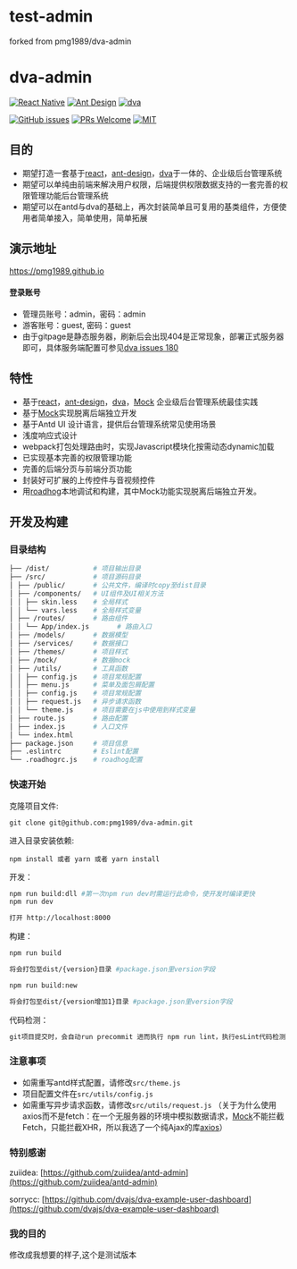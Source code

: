 # test-admin
forked from pmg1989/dva-admin
# dva-admin

[![React Native](https://img.shields.io/badge/react-^15.4.1-brightgreen.svg?style=flat-square)](https://github.com/facebook/react)
[![Ant Design](https://img.shields.io/badge/ant--design-^2.8.2-yellowgreen.svg?style=flat-square)](https://github.com/ant-design/ant-design)
[![dva](https://img.shields.io/badge/dva-^1.1.0-orange.svg?style=flat-square)](https://github.com/dvajs/dva)

[![GitHub issues](https://img.shields.io/github/issues/pmg1989/dva-admin.svg?style=flat-square)](https://github.com/pmg1989/dva-admin/issues)
[![PRs Welcome](https://img.shields.io/badge/PRs-welcome-brightgreen.svg?style=flat-square)](https://github.com/pmg1989/dva-admin/pulls)
[![MIT](https://img.shields.io/dub/l/vibe-d.svg?style=flat-square)](http://opensource.org/licenses/MIT)

## 目的

- 期望打造一套基于[react](https://github.com/facebook/react)，[ant-design](https://github.com/ant-design/ant-design)，[dva](https://github.com/dvajs/dva)于一体的、企业级后台管理系统
- 期望可以单纯由前端来解决用户权限，后端提供权限数据支持的一套完善的权限管理功能后台管理系统
- 期望可以在antd与dva的基础上，再次封装简单且可复用的基类组件，方便使用者简单接入，简单使用，简单拓展

## 演示地址

https://pmg1989.github.io

#### 登录账号

-  管理员账号：admin，密码：admin
-  游客账号：guest, 密码：guest
- 由于gitpage是静态服务器，刷新后会出现404是正常现象，部署正式服务器即可，具体服务端配置可参见[dva issues 180](https://github.com/dvajs/dva/issues/180)

## 特性

- 基于[react](https://github.com/facebook/react)，[ant-design](https://github.com/ant-design/ant-design)，[dva](https://github.com/dvajs/dva)，[Mock](https://github.com/nuysoft/Mock) 企业级后台管理系统最佳实践
- 基于[Mock](https://github.com/nuysoft/Mock)实现脱离后端独立开发
- 基于Antd UI 设计语言，提供后台管理系统常见使用场景
- 浅度响应式设计
- webpack打包处理路由时，实现Javascript模块化按需动态dynamic加载
- 已实现基本完善的权限管理功能
- 完善的后端分页与前端分页功能
- 封装好可扩展的上传控件与音视频控件
- 用[roadhog](https://github.com/sorrycc/roadhog)本地调试和构建，其中Mock功能实现脱离后端独立开发。

## 开发及构建

### 目录结构

```bash
├── /dist/           # 项目输出目录
├── /src/            # 项目源码目录
│ ├── /public/       # 公共文件，编译时copy至dist目录
│ ├── /components/   # UI组件及UI相关方法
│ │ ├── skin.less    # 全局样式
│ │ └── vars.less    # 全局样式变量
│ ├── /routes/       # 路由组件
│ │ └── App/index.js       # 路由入口
│ ├── /models/       # 数据模型
│ ├── /services/     # 数据接口
│ ├── /themes/       # 项目样式
│ ├── /mock/         # 数据mock
│ ├── /utils/        # 工具函数
│ │ ├── config.js    # 项目常规配置
│ │ ├── menu.js      # 菜单及面包屑配置
│ │ ├── config.js    # 项目常规配置
│ │ ├── request.js   # 异步请求函数
│ │ └── theme.js     # 项目需要在js中使用到样式变量
│ ├── route.js       # 路由配置
│ ├── index.js       # 入口文件
│ └── index.html     
├── package.json     # 项目信息
├── .eslintrc        # Eslint配置
└── .roadhogrc.js    # roadhog配置
```

### 快速开始

克隆项目文件:

```
git clone git@github.com:pmg1989/dva-admin.git
```

进入目录安装依赖:

```
npm install 或者 yarn 或者 yarn install
```

开发：

```bash
npm run build:dll #第一次npm run dev时需运行此命令，使开发时编译更快
npm run dev

打开 http://localhost:8000
```


构建：

```bash
npm run build

将会打包至dist/{version}目录 #package.json里version字段

npm run build:new

将会打包至dist/{version增加1}目录 #package.json里version字段
```

代码检测：

```bash
git项目提交时，会自动run precommit 进而执行 npm run lint，执行esLint代码检测
```

### 注意事项

- 如需重写antd样式配置，请修改`src/theme.js`
- 项目配置文件在`src/utils/config.js`
- 如需重写异步请求函数，请修改`src/utils/request.js`
  （关于为什么使用axios而不是fetch：在一个无服务器的环境中模拟数据请求，[Mock](https://github.com/nuysoft/Mock)不能拦截Fetch，只能拦截XHR，所以我选了一个纯Ajax的库[axios](https://github.com/mzabriskie/axios)）

### 特别感谢

zuiidea: [https://github.com/zuiidea/antd-admin](https://github.com/zuiidea/antd-admin)

sorrycc: [https://github.com/dvajs/dva-example-user-dashboard](https://github.com/dvajs/dva-example-user-dashboard)

### 我的目的

修改成我想要的样子,这个是测试版本
